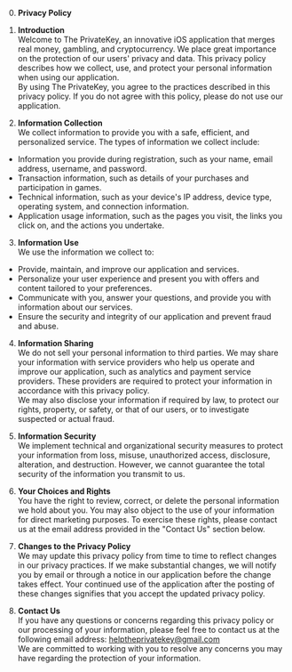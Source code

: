 0. **Privacy Policy**  

1. **Introduction**  
Welcome to The PrivateKey, an innovative iOS application that merges real money, gambling, and cryptocurrency. We place great importance on the protection of our users' privacy and data. This privacy policy describes how we collect, use, and protect your personal information when using our application.  
By using The PrivateKey, you agree to the practices described in this privacy policy. If you do not agree with this policy, please do not use our application.

2. **Information Collection**  
We collect information to provide you with a safe, efficient, and personalized service. The types of information we collect include:
* Information you provide during registration, such as your name, email address, username, and password.
* Transaction information, such as details of your purchases and participation in games.
* Technical information, such as your device's IP address, device type, operating system, and connection information.
* Application usage information, such as the pages you visit, the links you click on, and the actions you undertake.

3. **Information Use**  
We use the information we collect to:
* Provide, maintain, and improve our application and services.
* Personalize your user experience and present you with offers and content tailored to your preferences.
* Communicate with you, answer your questions, and provide you with information about our services.
* Ensure the security and integrity of our application and prevent fraud and abuse.

4. **Information Sharing**  
We do not sell your personal information to third parties. We may share your information with service providers who help us operate and improve our application, such as analytics and payment service providers. These providers are required to protect your information in accordance with this privacy policy.  
We may also disclose your information if required by law, to protect our rights, property, or safety, or that of our users, or to investigate suspected or actual fraud.

5. **Information Security**  
We implement technical and organizational security measures to protect your information from loss, misuse, unauthorized access, disclosure, alteration, and destruction. However, we cannot guarantee the total security of the information you transmit to us.

6. **Your Choices and Rights**  
You have the right to review, correct, or delete the personal information we hold about you. You may also object to the use of your information for direct marketing purposes. To exercise these rights, please contact us at the email address provided in the "Contact Us" section below.

7. **Changes to the Privacy Policy**  
We may update this privacy policy from time to time to reflect changes in our privacy practices. If we make substantial changes, we will notify you by email or through a notice in our application before the change takes effect. Your continued use of the application after the posting of these changes signifies that you accept the updated privacy policy.

8. **Contact Us**  
If you have any questions or concerns regarding this privacy policy or our processing of your information, please feel free to contact us at the following email address: helptheprivatekey@gmail.com  
We are committed to working with you to resolve any concerns you may have regarding the protection of your information.
